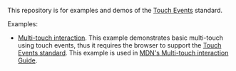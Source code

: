 This repository is for examples and demos of the [Touch Events](https://developer.mozilla.org/en-US/docs/Web/API/Touch_events) standard.

Examples:
* [Multi-touch interaction](http://mdn.github.io/touchevents/Multi-touch_interaction.html). This example demonstrates basic multi-touch using touch events, thus it requires the browser to  support the [Touch Events standard](https://w3c.github.io/touch-events/). This example is used in [MDN's Multi-touch interaction Guide](https://developer.mozilla.org/en-US/docs/Web/API/Touch_events/Multi-touch_interaction).

